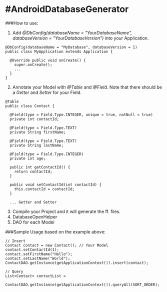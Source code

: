 #AndroidDatabaseGenerator
========================

###How to use:

1. Add _@DbConfig(databaseName = "YourDatabaseName", databaseVersion = "YourDatabaseVersion")_ into your Application.

```
@DbConfig(databaseName = "MyDatabase", databaseVersion = 1)
public class MyApplication extends Application {

  @Override public void onCreate() {
    super.onCreate();
    ...
  }
}
```

2. Annotate your Model with _@Table_ and _@Field_. Note that there should be a _Getter_ and _Setter_ for your Field.

```
@Table
public class Contact {

  @Field(type = Field.Type.INTEGER, unique = true, notNull = true)
  private int contactId;

  @Field(type = Field.Type.TEXT)
  private String firstName;

  @Field(type = Field.Type.TEXT)
  private String lastName;

  @Field(type = Field.Type.INTEGER)
  private int age;

  public int getContactId() {
    return contactId;
  }

  public void setContactId(int contactId) {
    this.contactId = contactId;
  }
  
  ... Getter and Setter

```

3. Compile your Project and it will generate the ff. files.
  1. DatabaseOpenHelper
  2. DAO for each Model
  
  
###Sample Usage based on the example above:

```
// Insert
Contact contact = new Contact(); // Your Model
contact.setContactId(1);
contact.setFirstName("Hello");
contact.setLastName("World");
ContactDAO.getInstance(getApplicationContext()).insert(contact);

// Query
List<Contact> contactList = 
    ContactDAO.getInstance(getApplicationContext()).queryAll(SORT_ORDER);
```
